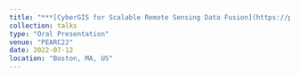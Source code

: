 ```yaml
---
title: "***[CyberGIS for Scalable Remote Sensing Data Fusion](https://pearc.acm.org/pearc22/)***"
collection: talks
type: "Oral Presentation"
venue: "PEARC22"
date: 2022-07-12
location: "Boston, MA, US"
---
```

